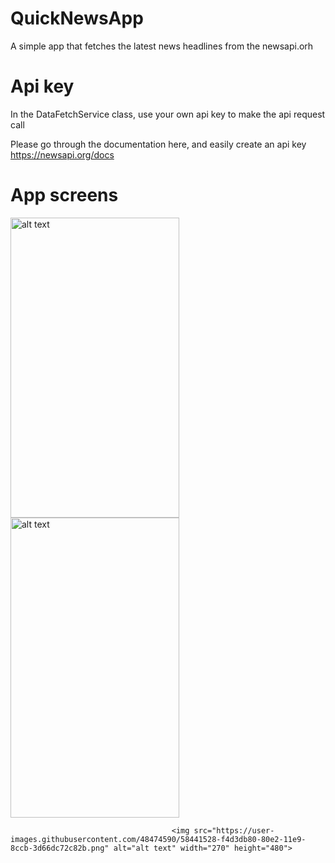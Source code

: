 # QuickNewsApp
A simple app that fetches the latest news headlines from the newsapi.orh

# Api key
In the DataFetchService class, use your own api key to make the api request call

Please go through the documentation here, and easily create an api key
https://newsapi.org/docs


# App screens

<img src="https://user-images.githubusercontent.com/48474590/58441520-e84f8300-80e2-11e9-838c-c432a32f5e1d.png" alt="alt text" width="270" height="480">                                     <img src="https://user-images.githubusercontent.com/48474590/58441526-f00f2780-80e2-11e9-9f31-39d5cdf737f1.png" alt="alt text" width="270" height="480">  

                                        <img src="https://user-images.githubusercontent.com/48474590/58441528-f4d3db80-80e2-11e9-8ccb-3d66dc72c82b.png" alt="alt text" width="270" height="480">




